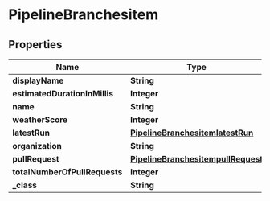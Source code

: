 

# PipelineBranchesitem

## Properties

Name | Type | Description | Notes
------------ | ------------- | ------------- | -------------
**displayName** | **String** |  |  [optional]
**estimatedDurationInMillis** | **Integer** |  |  [optional]
**name** | **String** |  |  [optional]
**weatherScore** | **Integer** |  |  [optional]
**latestRun** | [**PipelineBranchesitemlatestRun**](PipelineBranchesitemlatestRun.md) |  |  [optional]
**organization** | **String** |  |  [optional]
**pullRequest** | [**PipelineBranchesitempullRequest**](PipelineBranchesitempullRequest.md) |  |  [optional]
**totalNumberOfPullRequests** | **Integer** |  |  [optional]
**_class** | **String** |  |  [optional]




